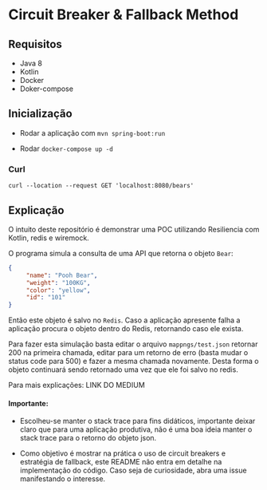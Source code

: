 # Circuit Breaker & Fallback Method

## Requisitos
* Java 8
* Kotlin
* Docker
* Doker-compose



## Inicialização
* Rodar a aplicação com `mvn spring-boot:run`

* Rodar `docker-compose up -d`

### Curl

```$xslt
curl --location --request GET 'localhost:8080/bears'
```

## Explicação
O intuito deste repositório é demonstrar uma POC utilizando Resiliencia com Kotlin, redis e wiremock.

O programa simula a consulta de uma API que retorna o objeto `Bear`:

```json
{
     "name": "Pooh Bear",
     "weight": "100KG",
     "color": "yellow",
     "id": "101"
}
```
Então este objeto é salvo no `Redis`.
Caso a aplicação apresente falha a aplicação procura o objeto dentro do Redis, retornando caso ele exista.

Para fazer esta simulação basta editar o arquivo `mappngs/test.json` retornar 200 na primeira chamada, editar para um retorno de erro (basta mudar o status code para 500) e fazer a mesma chamada novamente. Desta forma o objeto continuará sendo retornado uma vez que ele foi salvo no redis.




Para mais explicações: LINK DO MEDIUM


#### Importante:
* Escolheu-se manter o stack trace para fins didáticos, importante deixar claro que para uma aplicação produtiva, não é uma boa ideia manter o stack trace para o retorno do objeto json.

* Como objetivo é mostrar na prática o uso de circuit breakers e estratégia de fallback, este README não entra em detalhe na implementação do código. Caso seja de curiosidade, abra uma issue manifestando o interesse.